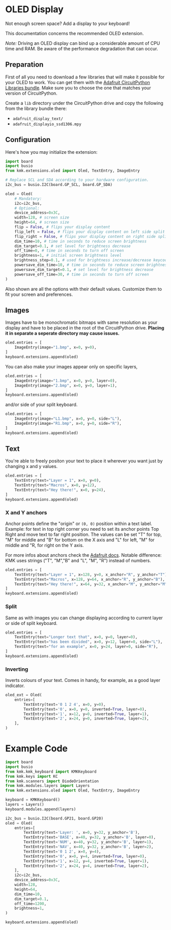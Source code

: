 # OLED Display
Not enough screen space? Add a display to your keyboard!

This documentation concerns the recommended OLED extension.

*Note:*
Driving an OLED display can bind up a considerable amount of CPU time and RAM.
Be aware of the performance degradation that can occur.

## Preparation
First of all you need to download a few libraries that will make it possible for your OLED to work.
You can get them with the [Adafruit CircuitPython Libraries bundle](https://circuitpython.org/libraries).
Make sure you to choose the one that matches your version of CircuitPython.

Create a `lib` directory under the CircuitPython drive and copy the following
from the library bundle there:
* `adafruit_display_text/`
* `adafruit_displayio_ssd1306.mpy`

## Configuration
Here's how you may initialize the extension:

```python
import board
import busio
from kmk.extensions.oled import Oled, TextEntry, ImageEntry

# Replace SCL and SDA according to your hardware configuration.
i2c_bus = busio.I2C(board.GP_SCL, board.GP_SDA)

oled = Oled(
    # Mandatory:
    i2c=i2c_bus,
    # Optional:
    device_address=0x3C,
    width=128, # screen size
    height=64, # screen size
    flip = False, # flips your display content
    flip_left = False, # flips your display content on left side split
    flip_right = False, # flips your display content on right side split
    dim_time=10, # time in seconds to reduce screen brightness
    dim_target=0.1, # set level for brightness decrease
    off_time=0, # time in seconds to turn off screen
    brightness=1, # initial screen brightness level
    brightness_step=0.1, # used for brightness increase/decrease keycodes
    powersave_dim_time=10, # time in seconds to reduce screen brightness
    powersave_dim_target=0.1, # set level for brightness decrease
    powersave_off_time=30, # time in seconds to turn off screen
)
```
Also shown are all the options with their default values.
Customize them to fit your screen and preferences.


## Images
Images have to be monochromatic bitmaps with same resolution as your display and
have to be placed in the root of the CircuitPython drive.
**Placing it in separate a seperate directory may cause issues.**

```python
oled.entries = [
    ImageEntry(image="1.bmp", x=0, y=0),
]
keyboard.extensions.append(oled)
```

You can also make your images appear only on specific layers,

```python
oled.entries = [
    ImageEntry(image="1.bmp", x=0, y=0, layer=0),
    ImageEntry(image="2.bmp", x=0, y=0, layer=1),
]
keyboard.extensions.append(oled)
```

and/or side of your split keyboard.

```python
oled.entries = [
    ImageEntry(image="L1.bmp", x=0, y=0, side="L"),
    ImageEntry(image="R1.bmp", x=0, y=0, side="R"),
]
keyboard.extensions.append(oled)
```

## Text
You're able to freely positon your text to place it wherever you want just by changing x and y values.

```python
oled.entries = [
    TextEntry(text="Layer = 1", x=0, y=0),
    TextEntry(text="Macros", x=0, y=12),
    TextEntry(text="Hey there!", x=0, y=24),
]
keyboard.extensions.append(oled)
```

### X and Y anchors
Anchor points define the "origin" or `(0, 0)` position within a text label.
Example: for text in top right corner you need to set its anchor points Top Right and move text to far right position.
The values can be set "T" for top, "M" for middle and "B" for bottom on the X
axis and "L" for left, "M" for middle and "R, for right on the Y axis.

For more infos about anchors check the [Adafruit docs](https://learn.adafruit.com/circuitpython-display-support-using-displayio/text).
Notable difference: KMK uses strings ("T", "M","B" and "L", "M", "R") instead of numbers.

```python
oled.entries = [
    TextEntry(text="Layer = 1", x=128, y=0, x_anchor="R", y_anchor="T"), # text in Top Right corner
    TextEntry(text="Macros", x=128, y=64, x_anchor="R", y_anchor="B"), # text in Bottom Right corner
    TextEntry(text="Hey there!", x=64, y=32, x_anchor="M", y_anchor="M"), # text in the Middle of screen
]
keyboard.extensions.append(oled)
```

### Split
Same as with images you can change displaying according to current layer or side of split keyboard.

```python
oled.entries = [
    TextEntry(text="Longer text that", x=0, y=0, layer=0),
    TextEntry(text="has been divided", x=0, y=12, layer=0, side="L"),
    TextEntry(text="for an example", x=0, y=24, layer=0, side="R"),
]
keyboard.extensions.append(oled)
```

### Inverting
Inverts colours of your text. Comes in handy, for example, as a good layer indicator.

```python
oled_ext = Oled(
    entries=[
        TextEntry(text='0 1 2 4', x=0, y=0),
        TextEntry(text='0', x=0, y=0, inverted=True, layer=0),
        TextEntry(text='1', x=12, y=0, inverted=True, layer=1),
        TextEntry(text='2', x=24, y=0, inverted=True, layer=2),
    ],
)
```

# Example Code
```python
import board
import busio
from kmk.kmk_keyboard import KMKKeyboard
from kmk.keys import KC
from kmk.scanners import DiodeOrientation
from kmk.modules.layers import Layers
from kmk.extensions.oled import Oled, TextEntry, ImageEntry

keyboard = KMKKeyboard()
layers = Layers()
keyboard.modules.append(layers)

i2c_bus = busio.I2C(board.GP21, board.GP20)
oled = Oled(
    entries=[
        TextEntry(text='Layer: ', x=0, y=32, y_anchor='B'),
        TextEntry(text='BASE', x=40, y=32, y_anchor='B', layer=0),
        TextEntry(text='NUM', x=40, y=32, y_anchor='B', layer=1),
        TextEntry(text='NAV', x=40, y=32, y_anchor='B', layer=2),
        TextEntry(text='0 1 2', x=0, y=4),
        TextEntry(text='0', x=0, y=4, inverted=True, layer=0),
        TextEntry(text='1', x=12, y=4, inverted=True, layer=1),
        TextEntry(text='2', x=24, y=4, inverted=True, layer=2),
    ],
    i2c=i2c_bus,
    device_address=0x3C,
    width=128,
    height=64,
    dim_time=10,
    dim_target=0.1,
    off_time=1200,
    brightness=1,
)

keyboard.extensions.append(oled)
```
